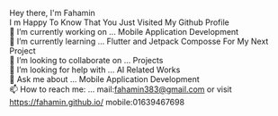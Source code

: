 Hey there, I'm Fahamin  
I m Happy To Know That You Just Visited My Github Profile  
🔭 I’m currently working on ... Mobile Application Development  
🌱 I’m currently learning ... Flutter and Jetpack Composse For My Next Project  
👯 I’m looking to collaborate on ... Projects  
🤔 I’m looking for help with ... AI Related Works  
💬 Ask me about ... Mobile Application Development  
📫 How to reach me: ... mail:fahamin383@gmail.com or visit https://fahamin.github.io/ mobile:01639467698 

